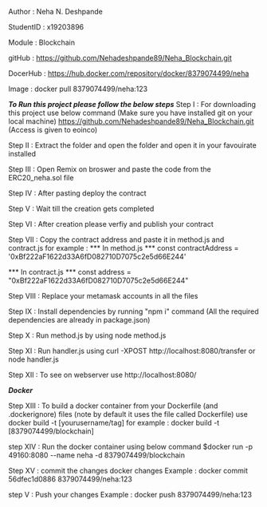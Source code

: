Author : Neha N. Deshpande


StudentID : x19203896


Module : Blockchain


gitHub : https://github.com/Nehadeshpande89/Neha_Blockchain.git 

DocerHub : https://hub.docker.com/repository/docker/8379074499/neha 

Image : docker pull 8379074499/neha:123



***To Run this project please follow the below steps***
Step I : 
For downloading this project use below command (Make sure you have installed git on your local machine)
https://github.com/Nehadeshpande89/Neha_Blockchain.git (Access is given to eoinco)

Step II : 
Extract the folder and open the folder and open it in your favouirate installed

Step III : 
Open Remix on broswer and paste the code from the ERC20_neha.sol file

Step IV : After pasting deploy the contract

Step V : Wait till the creation gets completed 

Step VI : After creation please verfiy and publish your contract

Step VII : Copy the contract address and paste it in method.js and contract.js
for example :
*** In method.js ***
const contractAddress = '0xBf222aF1622d33A6fD082710D7075c2e5d66E244'

*** In contract.js ***
const address = "0xBf222aF1622d33A6fD082710D7075c2e5d66E244"

Step VIII : Replace your metamask accounts in all the files

Step IX : Install dependencies by running "npm i" command (All the required dependencies are already in package.json)

Step X : Run method.js by using node method.js

Step XI : Run handler.js using curl -XPOST http://localhost:8080/transfer or node handler.js

Step XII : To see on webserver use http://localhost:8080/

***Docker***

Step XIII : To build a docker container from your Dockerfile (and .dockerignore) files (note by default it uses the file called Dockerfile) use
docker build -t [yourusername/tag] 
for example : docker build -t [8379074499/blockchain] 

step XIV : Run the docker container using below command
$docker run -p 49160:8080 --name neha -d 8379074499/blockchain

Step XV  : commit the changes docker changes
Example : 
 docker commit 56dfec1d0886 8379074499/neha:123

step V : Push your changes 
Example : 
docker push 8379074499/neha:123
